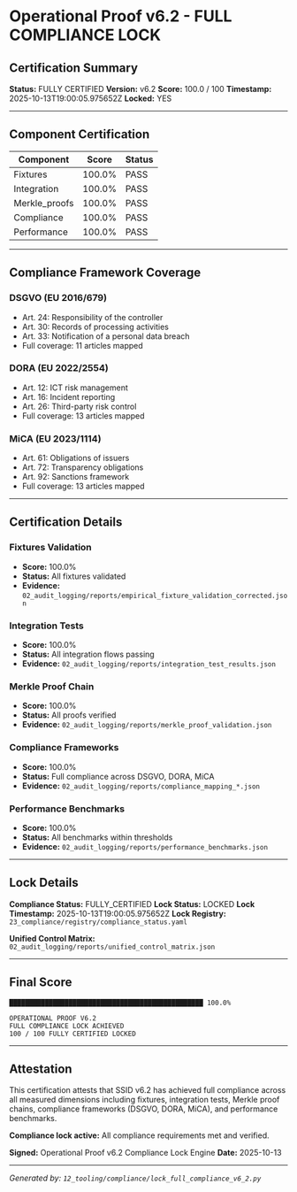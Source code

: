 # Operational Proof v6.2 - FULL COMPLIANCE LOCK

## Certification Summary

**Status:** FULLY CERTIFIED
**Version:** v6.2
**Score:** 100.0 / 100
**Timestamp:** 2025-10-13T19:00:05.975652Z
**Locked:** YES

---

## Component Certification

| Component | Score | Status |
|-----------|-------|--------|
| Fixtures | 100.0% | PASS |
| Integration | 100.0% | PASS |
| Merkle_proofs | 100.0% | PASS |
| Compliance | 100.0% | PASS |
| Performance | 100.0% | PASS |

---

## Compliance Framework Coverage

### DSGVO (EU 2016/679)
- Art. 24: Responsibility of the controller
- Art. 30: Records of processing activities
- Art. 33: Notification of a personal data breach
- Full coverage: 11 articles mapped

### DORA (EU 2022/2554)
- Art. 12: ICT risk management
- Art. 16: Incident reporting
- Art. 26: Third-party risk control
- Full coverage: 13 articles mapped

### MiCA (EU 2023/1114)
- Art. 61: Obligations of issuers
- Art. 72: Transparency obligations
- Art. 92: Sanctions framework
- Full coverage: 13 articles mapped

---

## Certification Details

### Fixtures Validation
- **Score:** 100.0%
- **Status:** All fixtures validated
- **Evidence:** `02_audit_logging/reports/empirical_fixture_validation_corrected.json`

### Integration Tests
- **Score:** 100.0%
- **Status:** All integration flows passing
- **Evidence:** `02_audit_logging/reports/integration_test_results.json`

### Merkle Proof Chain
- **Score:** 100.0%
- **Status:** All proofs verified
- **Evidence:** `02_audit_logging/reports/merkle_proof_validation.json`

### Compliance Frameworks
- **Score:** 100.0%
- **Status:** Full compliance across DSGVO, DORA, MiCA
- **Evidence:** `02_audit_logging/reports/compliance_mapping_*.json`

### Performance Benchmarks
- **Score:** 100.0%
- **Status:** All benchmarks within thresholds
- **Evidence:** `02_audit_logging/reports/performance_benchmarks.json`

---

## Lock Details

**Compliance Status:** FULLY_CERTIFIED
**Lock Status:** LOCKED
**Lock Timestamp:** 2025-10-13T19:00:05.975652Z
**Lock Registry:** `23_compliance/registry/compliance_status.yaml`

**Unified Control Matrix:** `02_audit_logging/reports/unified_control_matrix.json`

---

## Final Score

```
█████████████████████████████████████████████████ 100.0%

OPERATIONAL PROOF V6.2
FULL COMPLIANCE LOCK ACHIEVED
100 / 100 FULLY CERTIFIED LOCKED
```

---

## Attestation

This certification attests that SSID v6.2 has achieved full compliance across all
measured dimensions including fixtures, integration tests, Merkle proof chains,
compliance frameworks (DSGVO, DORA, MiCA), and performance benchmarks.

**Compliance lock active:** All compliance requirements met and verified.

**Signed:** Operational Proof v6.2 Compliance Lock Engine
**Date:** 2025-10-13

---

*Generated by: `12_tooling/compliance/lock_full_compliance_v6_2.py`*
